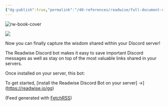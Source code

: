```yaml
---
{"dg-publish":true,"permalink":"/40-references/readwise/full-document-contents/introducing-the-readwise-discord-bot/","tags":["rw/articles"]}
---
```


![rw-book-cover](https://cdn.discordapp.com/icons/886992134505398314/0fa24329ecd738644568573a5f992aa8.png?size=1024)

![](https://media.giphy.com/media/v1.Y2lkPTc5MGI3NjExYmVlN2YwZWQ2ZTM1OTU3NTYwMTM1YWM3NGI2NzE4YjhjZTZhNDJjNyZlcD12MV9pbnRlcm5hbF9naWZzX2dpZklkJmN0PWc/Ww6b0sfxP6MJBufLeK/giphy.gif)

Now you can finally capture the wisdom shared within your Discord server!

The Readwise Discord bot makes it easy to save important Discord messages as well as stay on top of the most valuable links shared in your servers.

Once installed on your server, this bot:

To get started, [install the Readwise Discord Bot on your server] →](https://readwise.io/gg)

  
  
(Feed generated with [FetchRSS](https://fetchrss.com))

